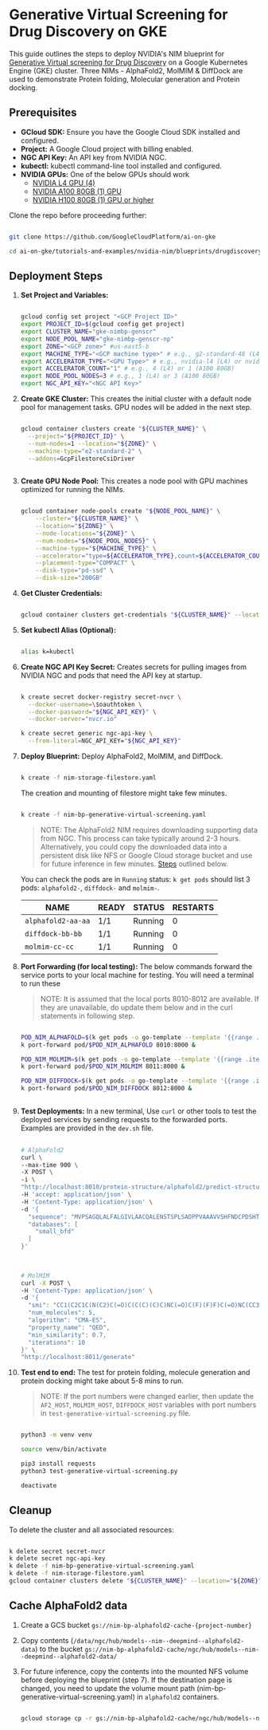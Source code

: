 # Generative Virtual Screening for Drug Discovery on GKE

This guide outlines the steps to deploy NVIDIA's NIM blueprint for [Generative Virtual screening for Drug Discovery](https://build.nvidia.com/nvidia/generative-virtual-screening-for-drug-discovery) on a Google Kubernetes Engine (GKE) cluster. Three NIMs - AlphaFold2, MolMIM & DiffDock are used to demonstrate Protein folding, Molecular generation and Protein docking.

## Prerequisites

* **GCloud SDK:** Ensure you have the Google Cloud SDK installed and configured.
* **Project:**  A Google Cloud project with billing enabled.
* **NGC API Key:** An API key from NVIDIA NGC.
* **kubectl:**  kubectl command-line tool installed and configured.
* **NVIDIA GPUs:** One of the below GPUs should work
  * [NVIDIA L4 GPU (4)](https://cloud.google.com/compute/docs/gpus#l4-gpus)
  * [NVIDIA A100 80GB (1) GPU](https://cloud.google.com/compute/docs/gpus#a100-gpus)
  * [NVIDIA H100 80GB (1) GPU or higher](https://cloud.google.com/compute/docs/gpus#a3-series)

Clone the repo before proceeding further:

   ```bash

   git clone https://github.com/GoogleCloudPlatform/ai-on-gke

   cd ai-on-gke/tutorials-and-examples/nvidia-nim/blueprints/drugdiscovery

  ```

## Deployment Steps

1. **Set Project and Variables:**

    ```bash

    gcloud config set project "<GCP Project ID>"
    export PROJECT_ID=$(gcloud config get project)
    export CLUSTER_NAME="gke-nimbp-genscr"
    export NODE_POOL_NAME="gke-nimbp-genscr-np"
    export ZONE="<GCP zone>" #us-east5-b
    export MACHINE_TYPE="<GCP machine type>" # e.g., g2-standard-48 (L4) or a2-ultragpu-1g (A100 80GB)
    export ACCELERATOR_TYPE="<GPU Type>" # e.g., nvidia-l4 (L4) or nvidia-a100-80gb (A100 80GB)
    export ACCELERATOR_COUNT="1" # e.g., 4 (L4) or 1 (A100 80GB)
    export NODE_POOL_NODES=3 # e.g., 1 (L4) or 3 (A100 80GB)
    export NGC_API_KEY="<NGC API Key>"

    ```

2. **Create GKE Cluster:** This creates the initial cluster with a default node pool for management tasks. GPU nodes will be added in the next step.

    ```bash

    gcloud container clusters create "${CLUSTER_NAME}" \
      --project="${PROJECT_ID}" \
      --num-nodes=1 --location="${ZONE}" \
      --machine-type="e2-standard-2" \
      --addons=GcpFilestoreCsiDriver
  
    ```

3. **Create GPU Node Pool:** This creates a node pool with GPU machines optimized for running the NIMs.

    ```bash

    gcloud container node-pools create "${NODE_POOL_NAME}" \
        --cluster="${CLUSTER_NAME}" \
        --location="${ZONE}" \
        --node-locations="${ZONE}" \
        --num-nodes="${NODE_POOL_NODES}" \
        --machine-type="${MACHINE_TYPE}" \
        --accelerator="type=${ACCELERATOR_TYPE},count=${ACCELERATOR_COUNT},gpu-driver-version=LATEST" \
        --placement-type="COMPACT" \
        --disk-type="pd-ssd" \
        --disk-size="200GB"
    
    ```

4. **Get Cluster Credentials:**

    ```bash

    gcloud container clusters get-credentials "${CLUSTER_NAME}" --location="${ZONE}"

    ```

5. **Set kubectl Alias (Optional):**

    ```bash
    
    alias k=kubectl

    ```

6. **Create NGC API Key Secret:** Creates secrets for pulling images from NVIDIA NGC and pods that need the API key at startup.

    ```bash

    k create secret docker-registry secret-nvcr \
      --docker-username=\$oauthtoken \
      --docker-password="${NGC_API_KEY}" \
      --docker-server="nvcr.io"
    
    k create secret generic ngc-api-key \
      --from-literal=NGC_API_KEY="${NGC_API_KEY}"

    ```

7. **Deploy Blueprint:** Deploy AlphaFold2, MolMIM, and DiffDock.

    ```bash

    k create -f nim-storage-filestore.yaml

    ```
  
    The creation and mounting of filestore might take few minutes.

     ```bash
    
    k create -f nim-bp-generative-virtual-screening.yaml

     ```

   > NOTE:
   > The AlphaFold2 NIM requires downloading supporting data from NGC. This process can take typically around 2-3 hours. Alternatively, you could copy the downloaded data into a persistent disk like NFS or Google Cloud storage bucket and use for future inference in few minutes. [Steps](#cache-alphafold2-data) outlined below.
  
   You can check the pods are in `Running` status: `k get pods` should list 3 pods: `alphafold2-`, `diffdock-` and `molmim-`.

   | NAME | READY | STATUS | RESTARTS |
   |---|---|---|---|
   |`alphafold2-aa-aa` | 1/1 | Running | 0 |
   |`diffdock-bb-bb` | 1/1 | Running | 0 |
   |`molmim-cc-cc` | 1/1 | Running | 0 |

8. **Port Forwarding (for local testing):**  The below commands forward the service ports to your local machine for testing. You will need a terminal to run these

   > NOTE:
   > It is assumed that the local ports 8010-8012 are available. If they are unavailable, do update them below and in the curl statements in following step.

    ```bash

    POD_NIM_ALPHAFOLD=$(k get pods -o go-template --template '{{range .items}}{{.metadata.name}}{{"\n"}}{{end}}' | grep '^alphafold2')
    k port-forward pod/$POD_NIM_ALPHAFOLD 8010:8000 &

    POD_NIM_MOLMIM=$(k get pods -o go-template --template '{{range .items}}{{.metadata.name}}{{"\n"}}{{end}}' | grep '^molmim')
    k port-forward pod/$POD_NIM_MOLMIM 8011:8000 &
    
    POD_NIM_DIFFDOCK=$(k get pods -o go-template --template '{{range .items}}{{.metadata.name}}{{"\n"}}{{end}}' | grep '^diffdock')
    k port-forward pod/$POD_NIM_DIFFDOCK 8012:8000 &
  
    ```

9. **Test Deployments:**  In a new terminal, Use `curl` or other tools to test the deployed services by sending requests to the forwarded ports. Examples are provided in the `dev.sh` file.

    ```bash
  
    # AlphaFold2
    curl \
    --max-time 900 \
    -X POST \
    -i \
    "http://localhost:8010/protein-structure/alphafold2/predict-structure-from-sequence" \
    -H 'accept: application/json' \
    -H 'Content-Type: application/json' \
    -d '{
      "sequence": "MVPSAGQLALFALGIVLAACQALENSTSPLSADPPVAAAVVSHFNDCPDSHTQFCFHGTCRFLVQEDKPACVCHSGYVGARCEHADLLAVVAASQKKQAITALVVVSIVALAVLIITCVLIHCCQVRKHCEWCRALICRHEKPSALLKGRTACCHSETVV",
      "databases": [
        "small_bfd"
      ]
    }'
  
    ```
  
    ```bash
  
    # MolMIM
    curl -X POST \
    -H 'Content-Type: application/json' \
    -d '{
      "smi": "CC1(C2C1C(N(C2)C(=O)C(C(C)(C)C)NC(=O)C(F)(F)F)C(=O)NC(CC3CCNC3=O)C#N)C",
      "num_molecules": 5,
      "algorithm": "CMA-ES",
      "property_name": "QED",
      "min_similarity": 0.7,
      "iterations": 10
    }' \
    "http://localhost:8011/generate"

    ```

10. **Test end to end:** The test for protein folding, molecule generation and protein docking might take about 5-8 mins to run.

    > NOTE:
    > If the port numbers were changed earlier, then update the `AF2_HOST`, `MOLMIM_HOST`, `DIFFDOCK_HOST` variables with port numbers in `test-generative-virtual-screening.py` file.

    ```bash

    python3 -m venv venv

    source venv/bin/activate

    pip3 install requests
    python3 test-generative-virtual-screening.py

    deactivate

    ```

## Cleanup

   To delete the cluster and all associated resources:

   ```bash

   k delete secret secret-nvcr
   k delete secret ngc-api-key
   k delete -f nim-bp-generative-virtual-screening.yaml
   k delete -f nim-storage-filestore.yaml
   gcloud container clusters delete "${CLUSTER_NAME}" --location="${ZONE}"

   ```

## Cache AlphaFold2 data

1. Create a GCS bucket `gs://nim-bp-alphafold2-cache-{project-number}`

2. Copy contents (`/data/ngc/hub/models--nim--deepmind--alphafold2-data`) to the bucket `gs://nim-bp-alphafold2-cache/ngc/hub/models--nim--deepmind--alphafold2-data/`

3. For future inference, copy the contents into the mounted NFS volume before deploying the blueprint (step 7). If the destination page is changed, you need to update the volume mount path (nim-bp-generative-virtual-screening.yaml) in `alphafold2` containers.

   ```bash

   gcloud storage cp -r gs://nim-bp-alphafold2-cache/ngc/hub/models--nim--deepmind--alphafold2-data/ /data/ngc/hub/

   ```
